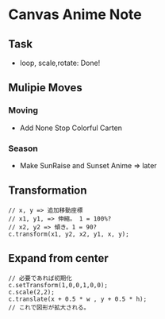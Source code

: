 
# Canvas Anime Note

## Task
* loop, scale,rotate: Done!

## Mulipie Moves

### Moving
* Add None Stop Colorful Carten

### Season
* Make SunRaise and Sunset Anime => later

## Transformation
    // x, y => 追加移動座標
    // x1, y1, => 伸縮。 1 = 100%?
    // x2, y2 => 傾き。1 = 90?
    c.transform(x1, y2, x2, y1, x, y);

## Expand from center
    // 必要であれば初期化
    c.setTransform(1,0,0,1,0,0);
    c.scale(2,2);
    c.translate(x + 0.5 * w , y + 0.5 * h);
    // これで図形が拡大される。

